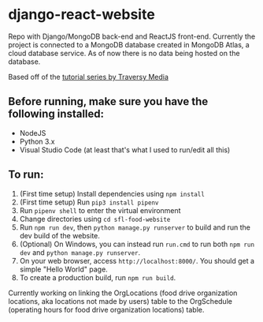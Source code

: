 # django-react-website
Repo with Django/MongoDB back-end and ReactJS front-end.
Currently the project is connected to a MongoDB database created in MongoDB Atlas, a cloud database service. As of now there is no data being hosted on the database.

Based off of the [tutorial series by Traversy Media](https://www.youtube.com/playlist?list=PLillGF-RfqbbRA-CIUxlxkUpbq0IFkX60)

## Before running, make sure you have the following installed:
* NodeJS
* Python 3.x
* Visual Studio Code (at least that's what I used to run/edit all this)

## To run:
1. (First time setup) Install dependencies using `npm install`
2. (First time setup) Run `pip3 install pipenv`
3. Run `pipenv shell` to enter the virtual environment
4. Change directories using `cd sfl-food-website`
5. Run `npm run dev`, then `python manage.py runserver` to build and run the dev build of the website.
6. (Optional) On Windows, you can instead run `run.cmd` to run both `npm run dev` and `python manage.py runserver`.
7. On your web browser, access `http://localhost:8000/`. You should get a simple "Hello World" page.
8. To create a production build, run `npm run build`.

Currently working on linking the OrgLocations (food drive organization locations, aka locations not made by users) table to the OrgSchedule (operating hours for food drive organization locations) table.